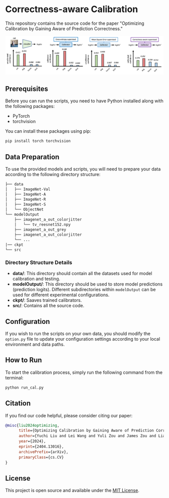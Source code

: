 # Correctness-aware Calibration

This repository contains the source code for the paper "Optimizing Calibration by Gaining Aware of Prediction Correctness." 

![Figure 1](./comparison.png)

## Prerequisites

Before you can run the scripts, you need to have Python installed along with the following packages:
- PyTorch
- torchvision

You can install these packages using pip:

```bash
pip install torch torchvision
```

## Data Preparation

To use the provided models and scripts, you will need to prepare your data according to the following directory structure:

```
├── data
│   ├── ImageNet-Val
│   ├── ImageNet-A
│   ├── ImageNet-R
│   ├── ImageNet-S
│   └── ObjectNet
└── modelOutput
    ├── imagenet_a_out_colorjitter
    │   └── tv_reesnet152.npy
    ├── imagenet_a_out_grey
    ├── imagenet_a_out_colorjitter
    └── ...
|── ckpt
└── src
```

### Directory Structure Details

- **data/**: This directory should contain all the datasets used for model calibration and testing.
- **modelOutput/**: This directory should be used to store model predictions (prediction logits). Different subdirectories within `modelOutput` can be used for different experimental configurations.
- **ckpt/**: Saaves trained calibrators.
- **src/**: Contains all the source code.

## Configuration

If you wish to run the scripts on your own data, you should modify the `option.py` file to update your configuration settings according to your local environment and data paths.

## How to Run

To start the calibration process, simply run the following command from the terminal:

```bash
python run_cal.py
```

## Citation
If you find our code helpful, please consider citing our paper:

```bibtex
@misc{liu2024optimizing,
      title={Optimizing Calibration by Gaining Aware of Prediction Correctness}, 
      author={Yuchi Liu and Lei Wang and Yuli Zou and James Zou and Liang Zheng},
      year={2024},
      eprint={2404.13016},
      archivePrefix={arXiv},
      primaryClass={cs.CV}
}
```

## License

This project is open source and available under the [MIT License](LICENSE.md).

